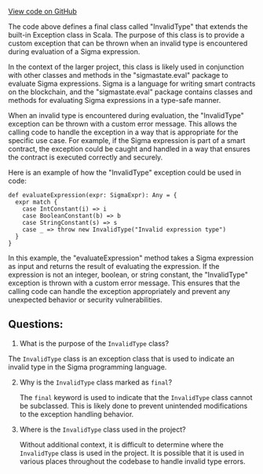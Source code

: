 [View code on GitHub](sigmastate-interpreterhttps://github.com/ScorexFoundation/sigmastate-interpreter/interpreter/shared/src/main/scala/sigmastate/eval/Exceptions.scala)

The code above defines a final class called "InvalidType" that extends the built-in Exception class in Scala. The purpose of this class is to provide a custom exception that can be thrown when an invalid type is encountered during evaluation of a Sigma expression. 

In the context of the larger project, this class is likely used in conjunction with other classes and methods in the "sigmastate.eval" package to evaluate Sigma expressions. Sigma is a language for writing smart contracts on the blockchain, and the "sigmastate.eval" package contains classes and methods for evaluating Sigma expressions in a type-safe manner. 

When an invalid type is encountered during evaluation, the "InvalidType" exception can be thrown with a custom error message. This allows the calling code to handle the exception in a way that is appropriate for the specific use case. For example, if the Sigma expression is part of a smart contract, the exception could be caught and handled in a way that ensures the contract is executed correctly and securely. 

Here is an example of how the "InvalidType" exception could be used in code:

```
def evaluateExpression(expr: SigmaExpr): Any = {
  expr match {
    case IntConstant(i) => i
    case BooleanConstant(b) => b
    case StringConstant(s) => s
    case _ => throw new InvalidType("Invalid expression type")
  }
}
```

In this example, the "evaluateExpression" method takes a Sigma expression as input and returns the result of evaluating the expression. If the expression is not an integer, boolean, or string constant, the "InvalidType" exception is thrown with a custom error message. This ensures that the calling code can handle the exception appropriately and prevent any unexpected behavior or security vulnerabilities.
## Questions: 
 1. What is the purpose of the `InvalidType` class?
   
   The `InvalidType` class is an exception class that is used to indicate an invalid type in the Sigma programming language.

2. Why is the `InvalidType` class marked as `final`?
   
   The `final` keyword is used to indicate that the `InvalidType` class cannot be subclassed. This is likely done to prevent unintended modifications to the exception handling behavior.

3. Where is the `InvalidType` class used in the project?
   
   Without additional context, it is difficult to determine where the `InvalidType` class is used in the project. It is possible that it is used in various places throughout the codebase to handle invalid type errors.